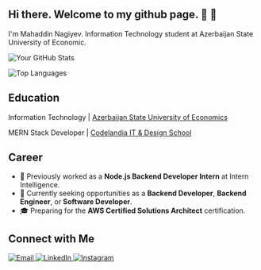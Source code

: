 ## Hi there. Welcome to my github page. 👋 👋

I'm Mahaddin Nagiyev. Information Technology student at Azerbaijan State University of Economic.

![Your GitHub Stats](https://github-readme-stats.vercel.app/api?username=nagiyev9&show_icons=true&theme=radical)

![Top Languages](https://github-readme-stats.vercel.app/api/top-langs/?username=nagiyev9&layout=compact&theme=radical)

## Education
Information Technology | [Azerbaijan State University of Economics](https://unec.edu.az/)

MERN Stack Developer | [Codelandia IT & Design School](https://codelandia.edu.az/)


## Career
- 💼 Previously worked as a **Node.js Backend Developer Intern** at Intern Intelligence.
- 💼 Currently seeking opportunities as a **Backend Developer**, **Backend Engineer**, or **Software Developer**.
- 🎓 Preparing for the **AWS Certified Solutions Architect** certification.

## Connect with Me

<a href="mailto:meheddinngyv9@gmail.com" target="_blank">
  <img src="https://img.shields.io/badge/Email-D14836?style=for-the-badge&logo=gmail&logoColor=white" alt="Email">
</a>
<a href="https://www.linkedin.com/in/nagiyev-mahaddin-3395a72a0/" target="_blank">
  <img src="https://img.shields.io/badge/LinkedIn-0077B5?style=for-the-badge&logo=linkedin&logoColor=white" alt="LinkedIn">
</a>
<a href="https://www.instagram.com/nagiyev.5/" target="_blank">
  <img src="https://img.shields.io/badge/Instagram-E4405F?style=for-the-badge&logo=instagram&logoColor=white" alt="Instagram">
</a>



<!--
**nagiyev9/nagiyev9** is a ✨ _special_ ✨ repository because its `README.md` (this file) appears on your GitHub profile.

Here are some ideas to get you started:

- 🔭 I’m currently working on ...
- 🌱 I’m currently learning ...
- 👯 I’m looking to collaborate on ...
- 🤔 I’m looking for help with ...
- 💬 Ask me about ...
- 📫 How to reach me: ...
- 😄 Pronouns: ...
- ⚡ Fun fact: ...
-->

